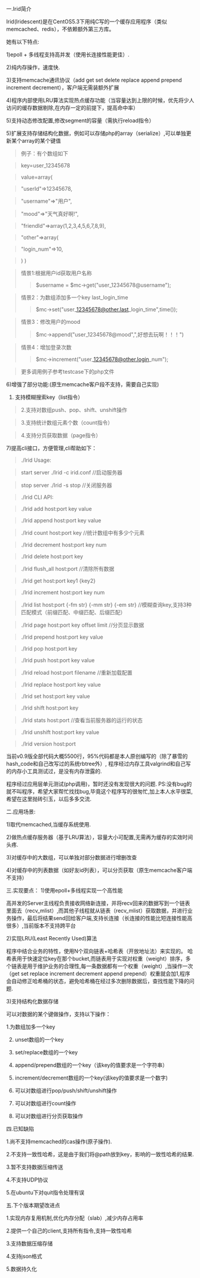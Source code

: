一.Irid简介

Irid(Iridescent)是在CentOS5.3下用纯C写的一个缓存应用程序（类似memcached、redis），不依赖额外第三方库。

她有以下特点:

1)epoll + 多线程支持高并发（使用长连接性能更佳）.

2)纯内存操作，速度快.

3)支持memcache通讯协议（add get set delete replace append prepend increment decrement），客户端无需装额外扩展

4)程序内部使用LRU算法实现热点缓存功能（当容量达到上限的时候，优先将少人访问的缓存数据剔除,在内存一定的前提下，提高命中率）

5)支持动态修改配置,修改segment的容量（需执行reload指令）

5)扩展支持存储结构化数据，例如可以存储php的array（serialize）,可以单独更新某个array的某个键值

> 例子：有个数组如下

> key=user\_12345678

> value=array(

> "userId"=>12345678,

> "username"=>"用户",

> "mood"=>"天气真好啊!",

> "friendId"=>array(1,2,3,4,5,6,7,8,9),

> "other"=>array(

> "login\_num"=>10,

> )
> )

> 情景1:根据用户id获取用户名称
> > $username = $mc->get("user\_12345678@username");


> 情景2：为数组添加多一个key last\_login\_time
> > $mc->set("user\_12345678@other.last\_login\_time",time());


> 情景3：修改用户的mood
> > $mc->append("user\_12345678@mood",",好想去玩啊！！！")


> 情景4：增加登录次数
> > $mc->increment("user\_12345678@other.login\_num");


> 更多调用例子参考testcase下的php文件

6)增强了部分功能:(原生memcache客户段不支持，需要自己实现)


  1. 支持模糊搜索key（list指令）

> 2.支持对数组push、pop、shift、unshift操作

> 3.支持统计数组元素个数（count指令）

> 4.支持分页获取数据（page指令）

7)提高cli接口，方便管理,cli帮助如下：

> ./Irid Usage:

> start server  ./Irid -c irid.conf 	//启动服务器

> stop server   ./Irid -s stop			//关闭服务器


> ./Irid CLI API:

> ./Irid add host:port key value

> ./Irid append host:port key value

> ./Irid count host:port key			//统计数组中有多少个元素

> ./Irid decrement host:port key num

> ./Irid delete host:port key

> ./Irid flush\_all host:port			//清除所有数据

> ./Irid get host:port key1 {key2}

> ./Irid increment host:port key num

> ./Irid list host:port {-fm str} {-mm str} {-em str} //模糊查询key,支持3种匹配模式（前缀匹配、中缀匹配、后缀匹配）

> ./Irid page host:port key offset limit 	//分页显示数据

> ./Irid prepend host:port key value

> ./Irid pop host:port key

> ./Irid push host:port key value

> ./Irid reload host:port filename		//重新加载配置

> ./Irid replace host:port key value

> ./Irid set host:port key value

> ./Irid shift host:port key

> ./Irid stats host:port				//查看当前服务器的运行的状态

> ./Irid unshift host:port key value

> ./Irid version host:port

当前v0.9版全部代码大概5500行，95%代码都是本人原创编写的（除了暴雪的hash\_code和自己改写过的系统rbtree外）,
程序经过内存工具valgrind和自己写的内存小工具测试过，是没有内存泄露的.

程序经过应用层单元测试(php调用)，暂时还没有发现很大的问题.
PS:没有bug的就不叫程序，希望大家帮忙找找bug,毕竟这个程序写的很匆忙,加上本人水平很菜,希望在这里抛砖引玉，以后多多交流.

二.应用场景:

1)取代memcached,当缓存系统使用.

2)做热点缓存服务器（基于LRU算法），容量大小可配置,无需再为缓存的实效时间头疼.

3)对缓存中的大数组，可以单独对部分数据进行增删改查

4)对缓存中的列表数据（如好友id列表），可以分页获取（原生memcache客户端不支持）

三.实现要点：
1)使用epoll+多线程实现一个高性能

高并发的Server主线程负责接收网络新连接，并将recv回来的数据写到一个链表里面去（recv\_mlist）,而其他子线程就从链表（recv\_mlist）获取数据，并进行业务操作，最后将结果send回给客户端,支持长连接（长连接的性能比短连接性能高很多）,当前版本不支持跨平台

2)实现LRU(Least Recently Used)算法

程序中结合业务的特性，使用N个双向链表+哈希表（开放地址法）来实现的。
哈希表用于快速定位key在那个bucket,而链表用于实现对权重（weight）排序，多个链表是用于维护业务的合理性,每一条数据都有一个权重（weight）,当操作一次（get set replace increment decrement append prepend）权重就会加1,程序会自动修正哈希桶的状态，避免哈希桶在经过多次删除数据后，查找性能下降的问题.

3)支持结构化数据存储

可以对数据的某个键做操作，支持以下操作：

1.为数组加多一个key

2. unset数组的一个key

3. set/replace数组的一个key

4. append/prepend数组的一个key（该key的值要求是一个字符串）

5. increment/decrement数组的一个key(该key的值要求是一个数字)

6. 可以对数组进行pop/push/shift/unshift操作

7. 可以对数组进行count操作

8. 可以对数组进行分页获取操作

四.已知缺陷

1.尚不支持memcached的cas操作(原子操作).

2.不支持一致性哈希，这是由于我们将@path放到key，影响的一致性哈希的结果.

3.暂不支持数据压缩传送

4.不支持UDP协议

5.在ubuntu下对quit指令处理有误


五.下个版本期望改进点

1.实现内存复用机制,优化内存分配（slab）,减少内存占用率

2.提供一个自己的client,支持所有指令,支持一致性哈希

3.支持数据压缩存储

4.支持json格式

5.数据持久化